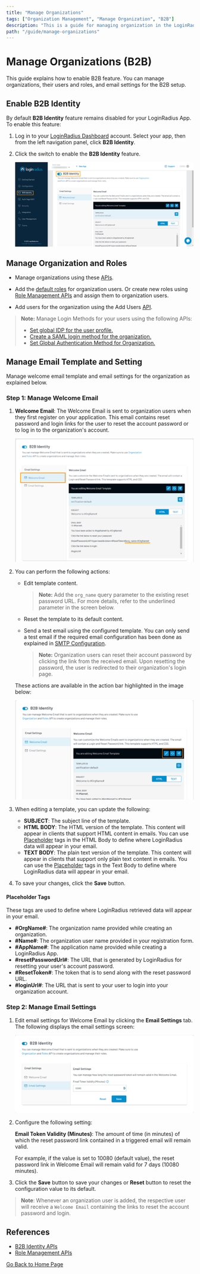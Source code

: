 ```yaml
---
title: "Manage Organizations"
tags: ["Organization Management", "Manage Organization", "B2B"]
description: "This is a guide for managing organization in the LoginRadius Identity Platform."
path: "/guide/manage-organizations"
---
```


# Manage Organizations (B2B)

This guide explains how to enable B2B feature. You can manage organizations, their users and roles, and email settings for the B2B setup.


## Enable B2B Identity

By default **B2B Identity** feature remains disabled for your LoginRadius App. To enable this feature:

1. Log in to your <a href="https://dashboard.loginradius.com/dashboard" target="_blank">LoginRadius Dashboard</a> account. Select your app, then from the left navigation panel, click **B2B Identity**.

2. Click the switch to enable the **B2B Identity** feature.

   ![alt_text](images/enable-feature.png "image_tooltip")

## Manage Organization and Roles

- Manage organizations using these <a href="https://www.loginradius.com/docs/developer/references/api/b2b-identity" target="_blank">APIs</a>.

- Add the <a href="https://www.loginradius.com/docs/developer/references/api/b2b-identity/#addupdate-roles" target="_blank">default roles</a> for organization users. Or create new roles using <a href="https://www.loginradius.com/docs/developer/references/api/roles-management/" target="_blank">Role Management APIs</a> and assign them to organization users.

- Add users for the organization using the Add Users <a href="https://www.loginradius.com/docs/developer/references/api/b2b-identity/#add-user-to-organization" target="_blank">API</a>.

>**Note:**  Manage Login Methods for your users using the following APIs:
>
> * <a href="https://www.loginradius.com/docs/developer/references/api/b2b-identity/#set-global-idp-on-profile" target="_blank">Set global IDP for the user profile.</a>
> * <a href="https://www.loginradius.com/docs/developer/references/api/b2b-identity/#create-an-organizational-saml-idp" target="_blank">Create a SAML login method for the organization.</a>
> * <a href="https://www.loginradius.com/docs/developer/references/api/b2b-identity/#set-global-authentication-method-for-organization" target="_blank">Set Global Authentication Method for Organization.</a>

## Manage Email Template and Setting

Manage welcome email template and email settings for the organization as explained below.

### Step 1: Manage Welcome Email

1. **Welcome Email**: The Welcome Email is sent to organization users when they first register on your application. This email contains reset password and login links for the user to reset the account password or to log in to the organization's account.

   ![alt_text](images/welcome-email.png "image_tooltip")

2. You can perform the following actions:

   * Edit template content.

       >**Note:** Add the `org_name` query parameter to the existing reset password URL. For more details, refer to the underlined parameter in the screen below.

   * Reset the template to its default content.
   * Send a test email using the configured template. You can only send a test email if the required email configuration has been done as explained in <a href="https://www.loginradius.com/docs/developer/guide/setup-your-smtp-provider" target="_blank">SMTP Configuration</a>.

       >**Note:** Organization users can reset their account password by clicking the link from the received email. Upon resetting the password, the user is redirected to their organization's login page.

   These actions are available in the action bar highlighted in the image below:

   ![alt_text](images/template-actions.png "image_tooltip")


3. When editing a template, you can update the following:

   * **SUBJECT**: The subject line of the template.
   * **HTML BODY**: The HTML version of the template. This content will appear in clients that support HTML content in emails. You can use [Placeholder](#placeholder-tags) tags in the HTML Body to define where LoginRadius data will appear in your email. 
   * **TEXT BODY**: The plain text version of the template. This content will appear in clients that support only plain text content in emails. You can use the [Placeholder](#placeholder-tags) tags in the Text Body to define where LoginRadius data will appear in your email. 

4. To save your changes, click the **Save** button.

#### Placeholder Tags
These tags are used to define where LoginRadius retrieved data will appear in your email.

   * **#OrgName#**: The organization name provided while creating an organization.
   * **#Name#**: The organization user name provided in your registration form.
   * **#AppName#**: The application name provided while creating a LoginRadius App.
   * **#resetPasswordUrl#**: The URL that is generated by LoginRadius for resetting your user's account password.
   * **#ResetToken#**: The token that is to send along with the reset password URL.
   * **#loginUrl#**: The URL that is sent to your user to login into your organization account.

### Step 2: Manage Email Settings

1. Edit email settings for Welcome Email by clicking the **Email Settings** tab. The following displays the email settings screen:

   ![alt_text](images/email-settings.png "image_tooltip")

2. Configure the following setting:

   **Email Token Validity (Minutes)**: The amount of time (in minutes) of which the reset password link contained in a triggered email will remain valid.

   For example, if the value is set to 10080 (default value), the reset password link in Welcome Email will remain valid for 7 days (10080 minutes).

3. Click the **Save** button to save your changes or **Reset** button to reset the configuration value to its default.

>**Note**: Whenever an organization user is added, the respective user will receive a `Welcome Email` containing the links to reset the account password and login.

## References

* <a href="https://www.loginradius.com/docs/developer/references/api/b2b-identity" target="_blank">B2B Identity APIs</a>
* <a href="https://www.loginradius.com/docs/developer/references/api/roles-management/" target="_blank">Role Management APIs</a>


[Go Back to Home Page](/)